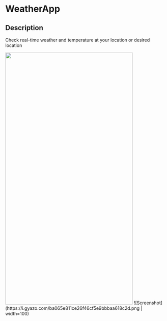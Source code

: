 

#  WeatherApp

## Description 
Check real-time weather and temperature at your location or desired location

<img src="https://i.gyazo.com/ba065e811ce26f46cf5e9bbbaa618c2d.png" width="400" height="790">
![Screenshot](https://i.gyazo.com/ba065e811ce26f46cf5e9bbbaa618c2d.png | width=100)


